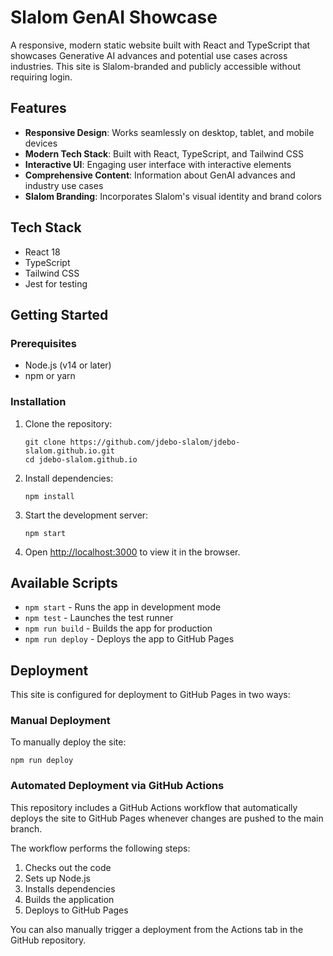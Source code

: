 # Slalom GenAI Showcase

A responsive, modern static website built with React and TypeScript that showcases Generative AI advances and potential use cases across industries. This site is Slalom-branded and publicly accessible without requiring login.

## Features

- **Responsive Design**: Works seamlessly on desktop, tablet, and mobile devices
- **Modern Tech Stack**: Built with React, TypeScript, and Tailwind CSS
- **Interactive UI**: Engaging user interface with interactive elements
- **Comprehensive Content**: Information about GenAI advances and industry use cases
- **Slalom Branding**: Incorporates Slalom's visual identity and brand colors

## Tech Stack

- React 18
- TypeScript
- Tailwind CSS
- Jest for testing

## Getting Started

### Prerequisites

- Node.js (v14 or later)
- npm or yarn

### Installation

1. Clone the repository:
   ```
   git clone https://github.com/jdebo-slalom/jdebo-slalom.github.io.git
   cd jdebo-slalom.github.io
   ```

2. Install dependencies:
   ```
   npm install
   ```

3. Start the development server:
   ```
   npm start
   ```

4. Open [http://localhost:3000](http://localhost:3000) to view it in the browser.

## Available Scripts

- `npm start` - Runs the app in development mode
- `npm test` - Launches the test runner
- `npm run build` - Builds the app for production
- `npm run deploy` - Deploys the app to GitHub Pages

## Deployment

This site is configured for deployment to GitHub Pages in two ways:

### Manual Deployment

To manually deploy the site:

```
npm run deploy
```

### Automated Deployment via GitHub Actions

This repository includes a GitHub Actions workflow that automatically deploys the site to GitHub Pages whenever changes are pushed to the main branch.

The workflow performs the following steps:
1. Checks out the code
2. Sets up Node.js
3. Installs dependencies
4. Builds the application
5. Deploys to GitHub Pages

You can also manually trigger a deployment from the Actions tab in the GitHub repository.
